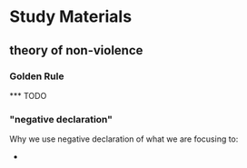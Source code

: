 # Study Materials

## theory of non-violence

### Golden Rule

*** TODO

### "negative declaration"
Why we use negative declaration of what we are focusing to:

- 